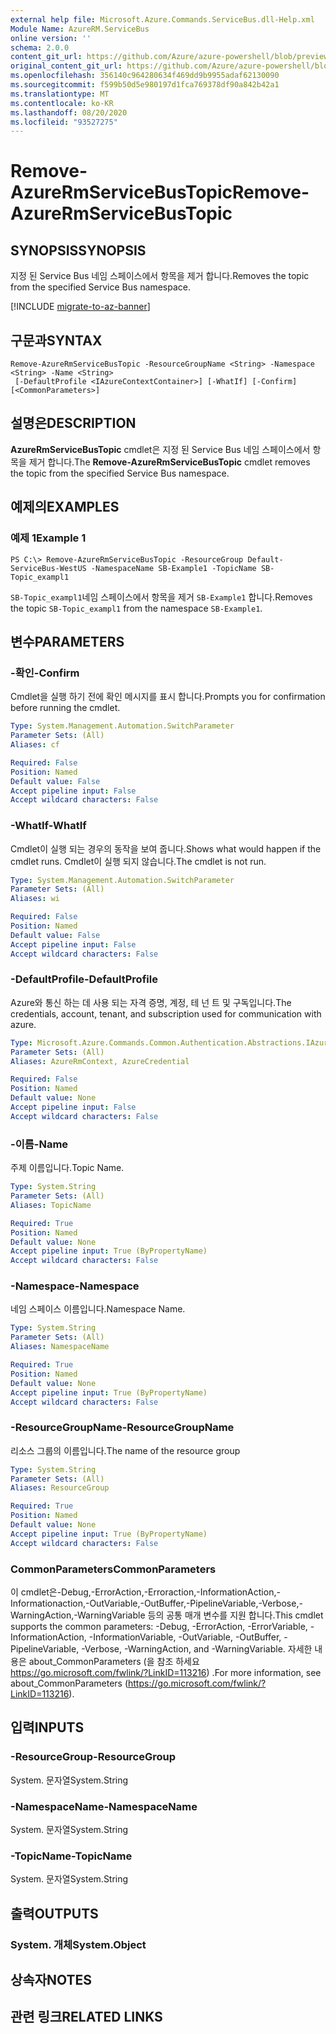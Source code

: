 ```yaml
---
external help file: Microsoft.Azure.Commands.ServiceBus.dll-Help.xml
Module Name: AzureRM.ServiceBus
online version: ''
schema: 2.0.0
content_git_url: https://github.com/Azure/azure-powershell/blob/preview/src/ResourceManager/ServiceBus/Commands.ServiceBus/help/Remove-AzureRmServiceBusTopic.md
original_content_git_url: https://github.com/Azure/azure-powershell/blob/preview/src/ResourceManager/ServiceBus/Commands.ServiceBus/help/Remove-AzureRmServiceBusTopic.md
ms.openlocfilehash: 356140c964280634f469dd9b9955adaf62130090
ms.sourcegitcommit: f599b50d5e980197d1fca769378df90a842b42a1
ms.translationtype: MT
ms.contentlocale: ko-KR
ms.lasthandoff: 08/20/2020
ms.locfileid: "93527275"
---
```

# <span data-ttu-id="43746-101">Remove-AzureRmServiceBusTopic</span><span class="sxs-lookup"><span data-stu-id="43746-101">Remove-AzureRmServiceBusTopic</span></span>

## <span data-ttu-id="43746-102">SYNOPSIS</span><span class="sxs-lookup"><span data-stu-id="43746-102">SYNOPSIS</span></span>
<span data-ttu-id="43746-103">지정 된 Service Bus 네임 스페이스에서 항목을 제거 합니다.</span><span class="sxs-lookup"><span data-stu-id="43746-103">Removes the topic from the specified Service Bus namespace.</span></span>

[!INCLUDE [migrate-to-az-banner](../../includes/migrate-to-az-banner.md)]

## <span data-ttu-id="43746-104">구문과</span><span class="sxs-lookup"><span data-stu-id="43746-104">SYNTAX</span></span>

```
Remove-AzureRmServiceBusTopic -ResourceGroupName <String> -Namespace <String> -Name <String>
 [-DefaultProfile <IAzureContextContainer>] [-WhatIf] [-Confirm] [<CommonParameters>]
```

## <span data-ttu-id="43746-105">설명은</span><span class="sxs-lookup"><span data-stu-id="43746-105">DESCRIPTION</span></span>
<span data-ttu-id="43746-106">**AzureRmServiceBusTopic** cmdlet은 지정 된 Service Bus 네임 스페이스에서 항목을 제거 합니다.</span><span class="sxs-lookup"><span data-stu-id="43746-106">The **Remove-AzureRmServiceBusTopic** cmdlet removes the topic from the specified Service Bus namespace.</span></span>

## <span data-ttu-id="43746-107">예제의</span><span class="sxs-lookup"><span data-stu-id="43746-107">EXAMPLES</span></span>

### <span data-ttu-id="43746-108">예제 1</span><span class="sxs-lookup"><span data-stu-id="43746-108">Example 1</span></span>
```
PS C:\> Remove-AzureRmServiceBusTopic -ResourceGroup Default-ServiceBus-WestUS -NamespaceName SB-Example1 -TopicName SB-Topic_exampl1
```

<span data-ttu-id="43746-109">`SB-Topic_exampl1`네임 스페이스에서 항목을 제거 `SB-Example1` 합니다.</span><span class="sxs-lookup"><span data-stu-id="43746-109">Removes the topic `SB-Topic_exampl1` from the namespace `SB-Example1`.</span></span>

## <span data-ttu-id="43746-110">변수</span><span class="sxs-lookup"><span data-stu-id="43746-110">PARAMETERS</span></span>

### <span data-ttu-id="43746-111">-확인</span><span class="sxs-lookup"><span data-stu-id="43746-111">-Confirm</span></span>
<span data-ttu-id="43746-112">Cmdlet을 실행 하기 전에 확인 메시지를 표시 합니다.</span><span class="sxs-lookup"><span data-stu-id="43746-112">Prompts you for confirmation before running the cmdlet.</span></span>

```yaml
Type: System.Management.Automation.SwitchParameter
Parameter Sets: (All)
Aliases: cf

Required: False
Position: Named
Default value: False
Accept pipeline input: False
Accept wildcard characters: False
```

### <span data-ttu-id="43746-113">-WhatIf</span><span class="sxs-lookup"><span data-stu-id="43746-113">-WhatIf</span></span>
<span data-ttu-id="43746-114">Cmdlet이 실행 되는 경우의 동작을 보여 줍니다.</span><span class="sxs-lookup"><span data-stu-id="43746-114">Shows what would happen if the cmdlet runs.</span></span>
<span data-ttu-id="43746-115">Cmdlet이 실행 되지 않습니다.</span><span class="sxs-lookup"><span data-stu-id="43746-115">The cmdlet is not run.</span></span>

```yaml
Type: System.Management.Automation.SwitchParameter
Parameter Sets: (All)
Aliases: wi

Required: False
Position: Named
Default value: False
Accept pipeline input: False
Accept wildcard characters: False
```

### <span data-ttu-id="43746-116">-DefaultProfile</span><span class="sxs-lookup"><span data-stu-id="43746-116">-DefaultProfile</span></span>
<span data-ttu-id="43746-117">Azure와 통신 하는 데 사용 되는 자격 증명, 계정, 테 넌 트 및 구독입니다.</span><span class="sxs-lookup"><span data-stu-id="43746-117">The credentials, account, tenant, and subscription used for communication with azure.</span></span>

```yaml
Type: Microsoft.Azure.Commands.Common.Authentication.Abstractions.IAzureContextContainer
Parameter Sets: (All)
Aliases: AzureRmContext, AzureCredential

Required: False
Position: Named
Default value: None
Accept pipeline input: False
Accept wildcard characters: False
```

### <span data-ttu-id="43746-118">-이름</span><span class="sxs-lookup"><span data-stu-id="43746-118">-Name</span></span>
<span data-ttu-id="43746-119">주제 이름입니다.</span><span class="sxs-lookup"><span data-stu-id="43746-119">Topic Name.</span></span>

```yaml
Type: System.String
Parameter Sets: (All)
Aliases: TopicName

Required: True
Position: Named
Default value: None
Accept pipeline input: True (ByPropertyName)
Accept wildcard characters: False
```

### <span data-ttu-id="43746-120">-Namespace</span><span class="sxs-lookup"><span data-stu-id="43746-120">-Namespace</span></span>
<span data-ttu-id="43746-121">네임 스페이스 이름입니다.</span><span class="sxs-lookup"><span data-stu-id="43746-121">Namespace Name.</span></span>

```yaml
Type: System.String
Parameter Sets: (All)
Aliases: NamespaceName

Required: True
Position: Named
Default value: None
Accept pipeline input: True (ByPropertyName)
Accept wildcard characters: False
```

### <span data-ttu-id="43746-122">-ResourceGroupName</span><span class="sxs-lookup"><span data-stu-id="43746-122">-ResourceGroupName</span></span>
<span data-ttu-id="43746-123">리소스 그룹의 이름입니다.</span><span class="sxs-lookup"><span data-stu-id="43746-123">The name of the resource group</span></span>

```yaml
Type: System.String
Parameter Sets: (All)
Aliases: ResourceGroup

Required: True
Position: Named
Default value: None
Accept pipeline input: True (ByPropertyName)
Accept wildcard characters: False
```

### <span data-ttu-id="43746-124">CommonParameters</span><span class="sxs-lookup"><span data-stu-id="43746-124">CommonParameters</span></span>
<span data-ttu-id="43746-125">이 cmdlet은-Debug,-ErrorAction,-Erroraction,-InformationAction,-Informationaction,-OutVariable,-OutBuffer,-PipelineVariable,-Verbose,-WarningAction,-WarningVariable 등의 공통 매개 변수를 지원 합니다.</span><span class="sxs-lookup"><span data-stu-id="43746-125">This cmdlet supports the common parameters: -Debug, -ErrorAction, -ErrorVariable, -InformationAction, -InformationVariable, -OutVariable, -OutBuffer, -PipelineVariable, -Verbose, -WarningAction, and -WarningVariable.</span></span> <span data-ttu-id="43746-126">자세한 내용은 about_CommonParameters (을 참조 하세요 https://go.microsoft.com/fwlink/?LinkID=113216) .</span><span class="sxs-lookup"><span data-stu-id="43746-126">For more information, see about_CommonParameters (https://go.microsoft.com/fwlink/?LinkID=113216).</span></span>

## <span data-ttu-id="43746-127">입력</span><span class="sxs-lookup"><span data-stu-id="43746-127">INPUTS</span></span>

### <span data-ttu-id="43746-128">-ResourceGroup</span><span class="sxs-lookup"><span data-stu-id="43746-128">-ResourceGroup</span></span>
 <span data-ttu-id="43746-129">System. 문자열</span><span class="sxs-lookup"><span data-stu-id="43746-129">System.String</span></span>

### <span data-ttu-id="43746-130">-NamespaceName</span><span class="sxs-lookup"><span data-stu-id="43746-130">-NamespaceName</span></span>
 <span data-ttu-id="43746-131">System. 문자열</span><span class="sxs-lookup"><span data-stu-id="43746-131">System.String</span></span>

### <span data-ttu-id="43746-132">-TopicName</span><span class="sxs-lookup"><span data-stu-id="43746-132">-TopicName</span></span>
 <span data-ttu-id="43746-133">System. 문자열</span><span class="sxs-lookup"><span data-stu-id="43746-133">System.String</span></span>

## <span data-ttu-id="43746-134">출력</span><span class="sxs-lookup"><span data-stu-id="43746-134">OUTPUTS</span></span>

### <span data-ttu-id="43746-135">System. 개체</span><span class="sxs-lookup"><span data-stu-id="43746-135">System.Object</span></span>

## <span data-ttu-id="43746-136">상속자</span><span class="sxs-lookup"><span data-stu-id="43746-136">NOTES</span></span>

## <span data-ttu-id="43746-137">관련 링크</span><span class="sxs-lookup"><span data-stu-id="43746-137">RELATED LINKS</span></span>

